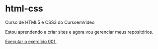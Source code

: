 # html-css
 Curso de HTML5 e CSS3 do CursoemVideo

Estou aprendendo a criar sites e agora vou gerenciar meus repositórios.

<a href=" https://roumillaacbruno.github.io/html-css/exercicios/ex001/index.html"> Executar o exercício 001.